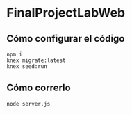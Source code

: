 # FinalProjectLabWeb

## Cómo configurar el código
```
npm i
knex migrate:latest
knex seed:run
```

## Cómo correrlo
```
node server.js
```